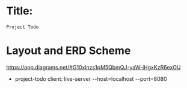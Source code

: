 # Title: 
```
Project Todo
```

# Layout and ERD Scheme
https://app.diagrams.net/#G10xlnzs1pM5QbmQJ-yaW-iHgxKzR6exOU

- project-todo client: live-server --host=localhost --port=8080